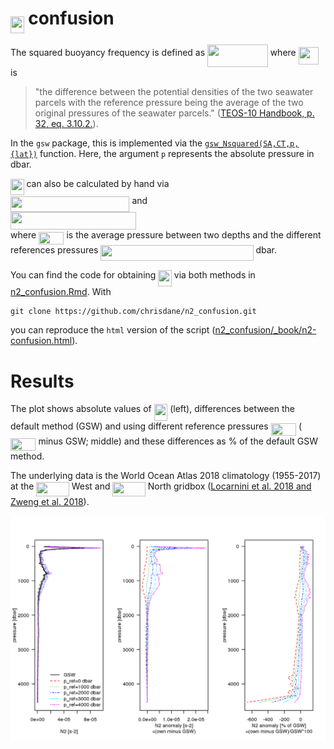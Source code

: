 # <img src="/tex/4c87ee198ded31321f89b44a38a0ad5a.svg?invert_in_darkmode&sanitize=true" align=middle width=21.552516149999988pt height=26.76175259999998pt/> confusion

The squared buoyancy frequency is defined as <img src="/tex/bd2177a908f1cd4fc2ab2dd25029bfff.svg?invert_in_darkmode&sanitize=true" align=middle width=96.71016959999999pt height=35.76220559999998pt/> where <img src="/tex/3f5d596c61b4bf3d7b4fe363ddd43d6d.svg?invert_in_darkmode&sanitize=true" align=middle width=32.28892919999999pt height=27.6567522pt/> is 
> "the difference between the potential densities of the two seawater parcels with the reference pressure being the average of the two original pressures of the seawater parcels." ([TEOS-10 Handbook, p. 32, eq. 3.10.2.](http://www.teos-10.org/pubs/TEOS-10_Manual.pdf)).

In the `gsw` package, this is implemented via the [`gsw_Nsquared(SA,CT,p,{lat})`](http://www.teos-10.org/pubs/gsw/html/gsw_Nsquared.html) function. Here, the argument `p` represents the absolute pressure in dbar.

<img src="/tex/4c87ee198ded31321f89b44a38a0ad5a.svg?invert_in_darkmode&sanitize=true" align=middle width=21.552516149999988pt height=26.76175259999998pt/> can also be calculated by hand via<br> 
<img src="/tex/23b83c12a18bbd188b918ace0f62f775.svg?invert_in_darkmode&sanitize=true" align=middle width=190.47030254999999pt height=24.65753399999998pt/> and <br>
<img src="/tex/0730cb95f7253f610e13686db8847038.svg?invert_in_darkmode&sanitize=true" align=middle width=201.38358899999997pt height=27.6567522pt/><br>
where <img src="/tex/7ed3103a1e05c3ecd552a24db69222e2.svg?invert_in_darkmode&sanitize=true" align=middle width=40.43809109999999pt height=20.09134050000002pt/> is the average pressure between two depths and the different references pressures <img src="/tex/94500c9bc37dbd222043219a34cb0175.svg?invert_in_darkmode&sanitize=true" align=middle width=244.0912221pt height=24.65753399999998pt/> dbar.

You can find the code for obtaining <img src="/tex/4c87ee198ded31321f89b44a38a0ad5a.svg?invert_in_darkmode&sanitize=true" align=middle width=21.552516149999988pt height=26.76175259999998pt/> via both methods in [n2_confusion.Rmd](https://github.com/chrisdane/n2_confusion/blob/master/n2_confusion.Rmd). With
```
git clone https://github.com/chrisdane/n2_confusion.git
```
you can reproduce the `html` version of the script ([n2_confusion/_book/n2-confusion.html](https://github.com/chrisdane/n2_confusion/blob/master/_book/n2-confusion.html)).

# Results

The plot shows absolute values of <img src="/tex/4c87ee198ded31321f89b44a38a0ad5a.svg?invert_in_darkmode&sanitize=true" align=middle width=21.552516149999988pt height=26.76175259999998pt/> (left), differences between the default method (GSW) and using different reference pressures <img src="/tex/fc768881d80481de1205a5c1e2d84ad3.svg?invert_in_darkmode&sanitize=true" align=middle width=40.43809109999999pt height=20.09134050000002pt/> (<img src="/tex/fc768881d80481de1205a5c1e2d84ad3.svg?invert_in_darkmode&sanitize=true" align=middle width=40.43809109999999pt height=20.09134050000002pt/> minus GSW; middle) and these differences as % of the default GSW method.

The underlying data is the World Ocean Atlas 2018 climatology (1955-2017) at the <img src="/tex/000ab2c0010ce8b67672421f43f5c84b.svg?invert_in_darkmode&sanitize=true" align=middle width=52.39746599999998pt height=22.63850490000001pt/> West and <img src="/tex/5735ed1a6ae514390f2a10a0a003f5e2.svg?invert_in_darkmode&sanitize=true" align=middle width=52.39746599999998pt height=22.63850490000001pt/> North gridbox ([Locarnini et al. 2018 and Zweng et al. 2018](https://www.nodc.noaa.gov/OC5/woa18/)).

<img align="left" src="_bookdown_files/bookdown_files/figure-html/n2_plot-1.png">

